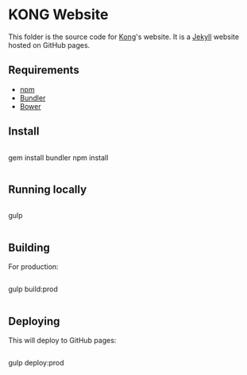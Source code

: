 # KONG Website

This folder is the source code for [Kong](https://github.com/Mashape/kong)'s website. It is a [Jekyll](http://jekyllrb.com/) website hosted on GitHub pages.

## Requirements

- [npm](https://www.npmjs.com/)
- [Bundler](http://bundler.io/)
- [Bower](http://bower.io/)

## Install

>```bash
gem install bundler
npm install
>```

## Running locally

>```bash
gulp
>```

## Building

For production:

>```bash
gulp build:prod
>```

## Deploying

This will deploy to GitHub pages:

>```bash
gulp deploy:prod
>```
